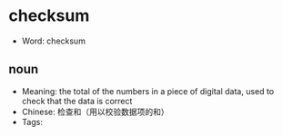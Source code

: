 # checksum

- Word: checksum

## noun

- Meaning: the total of the numbers in a piece of digital data, used to check that the data is correct
- Chinese: 检查和（用以校验数据项的和）
- Tags: 

